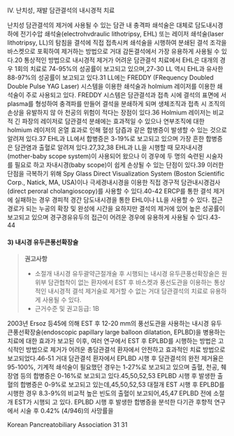 IV. 난치성, 재발 담관결석의 내시경적 치료

난치성 담관결석의 제거에 사용될 수 있는 담관 내 충격파 쇄석술은 대체로 담도내시경하에 전기수압 쇄석술(electrohvdraulic lithotripsy, EHL) 또는 레이저 쇄석술(laser lithotripsy, LL)의 탐침을 결석에 직접 접촉시켜 쇄석술을 시행하여 분쇄된 결석 조각을 바스켓으로 포획하여 제거하는 방법으로 거대 감돈결석에서 가장 유용하게 사용될 수 있다.20 통상적인 방법으로 내시경적 제거가 어려운 담관결석 치료에서 EHL은 대개의 경우 1회의 치료로 74-95%의 성공률이 보고되고 있으며,27-30 LL 역시 EHL과 유사한 88-97%의 성공률이 보고되고 있다.31 LL에는 FREDDY (FRequency Doubled Double Pulse YAG Laser) 시스템을 이용한 쇄석술과 holmium 레이저를 이용한 쇄석술이 주로 사용되고 있다. FREDDY 시스템은 담관결석과 접촉 시에 결석의 표면에 서 plasma를 형성하여 충격파를 만들어 결석을 분쇄하게 되며 생체조직과 접촉 시 조직의 손상을 유발하지 않 아 천공의 위험이 적다는 장점이 있다.36 Holmium 레이저는 비교적 긴 파장의 레이저로 담관결석 분쇄에는 효과적일 수 있으나 연부조직에 대한 holmium 레이저의 온열 효과로 인해 혈성 담즙과 같은 합병증이 발생할 수 있는 것으로 알려져 있다.37 EHL과 LL에서 합병증은 3-19%로 보고되고 있으며 가장 흔한 합병증은 담관염과 출혈로 알려져 있다.27,32,38 EHL과 LL을 시행할 때 모자내시경(mother-baby scope system)이 사용되어 왔으나 이 경우에 두 명의 숙련된 시술자를 필요로 하고 자내시경(baby scope)이 쉽게 손상될 수 있는 단점이 있다.39 이러한 단점을 극복하기 위해 Spy Glass Direct Visualization System (Boston Scientific Corp., Natick, MA, USA)이나 극세경내시경을 이용한 직접 경구적 담관내시경검사(direct peroral cholangioscopy)를 사용할 수 있다.40-42 ERCP를 통한 결석 제거에 실패하는 경우 경피적 경간 담도내시경을 통한 EHL이나 LL을 사용할 수 있다. 접근 경로가 되는 누공의 확장 및 완성에 시간을 요하지만 결석의 제거에 있어 높은 성공률이 보고되고 있으며 경구경유유두의 접근이 어려운 경우에 유용하게 사용될 수 있다.43-44

#### 3) 내시경 유두큰풍선확장술

> **권고사항**
> - 소절개 내시경 유두괄약근절개술 후 시행되는 내시경 유두큰풍선확장술은 원위부 담관협착이 없는 환자에서 EST 후 바스켓과 풍선도관을 이용하는 통상적인 내시경적 결석 제거술로 제거할 수 없는 거대 담관결석의 치료로 유용하게 사용될 수 있다.
> - 근거수준 및 권고등급: 1B

2003년 Ersoz 등45에 의해 EST 후 12-20 mm의 풍선도관을 사용하는 내시경 유두큰풍선확장술(endoscopic papillary large balloon dilatation, EPLBD)을 병용하는 치료에 대한 효과가 보고된 이후, 여러 연구에서 EST 후 EPLBD를 시행하는 방법은 고식적인 방법으로 제거가 어려운 총담관결석 환자에서 안전하고 효과적인 치료 방법으로 보고되었다.46-51 거대 담관결석 환자에서 EPLBD 시행 후 담관결석의 완전 제거율은 95-100%, 기계적 쇄석술이 필요했던 경우는 1-27%로 보고되고 있으며 출혈, 천공, 췌장염 등의 합병증은 0-16%로 보고되고 있다.45,50,52,53 EPLBD 시행 후 발생한 출혈의 합병증은 0-9%로 보고되고 있는데,45,50,52,53 대절개 EST 시행 후 EPLBD를 시행한 경우 8.3-9%의 비교적 높은 빈도의 출혈이 보고되어,45,47 EPLBD 전에 소절개 EST가 시행되 고 있다. EPLBD 시행 후 발생한 합병증을 분석한 다기관 후향적 연구에서 시술 후 0.42% (4/946)의 사망률을

Korean Pancreatobiliary Association 31
<PAGE>31